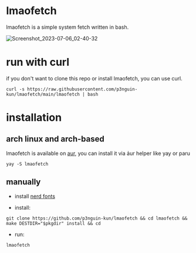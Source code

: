 # **lmaofetch**
lmaofetch is a simple system fetch written in bash.

![Screenshot_2023-07-06_02-40-32](https://github.com/p3nguin-kun/lmaofetch/assets/123321507/0d698d61-389d-4267-8601-a815ba99a620)

# **run with curl**
if you don't want to clone this repo or install lmaofetch, you can use curl.

```
curl -s https://raw.githubusercontent.com/p3nguin-kun/lmaofetch/main/lmaofetch | bash
```

# **installation**
## arch linux and arch-based
lmaofetch is available on [aur](https://aur.archlinux.org/packages/lmaofetch), you can install it via ảur helper like yay or paru

```
yay -S lmaofetch
```

## manually
- install [nerd fonts](https://www.nerdfonts.com/)

- install:
```
git clone https://github.com/p3nguin-kun/lmaofetch && cd lmaofetch && make DESTDIR="$pkgdir" install && cd
```

- run:
```
lmaofetch
```
